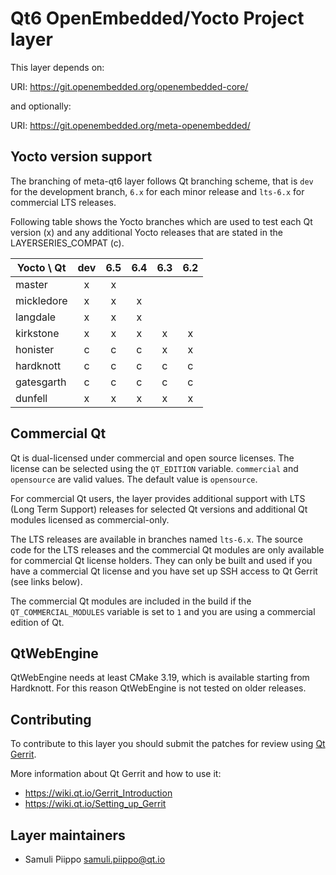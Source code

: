 Qt6 OpenEmbedded/Yocto Project layer
====================================

This layer depends on:

URI: https://git.openembedded.org/openembedded-core/

and optionally:

URI: https://git.openembedded.org/meta-openembedded/

Yocto version support
---------------------

The branching of meta-qt6 layer follows Qt branching scheme, that is
`dev` for the development branch, `6.x` for each minor release and
`lts-6.x` for commercial LTS releases.

Following table shows the Yocto branches which are used to test each
Qt version (x) and any additional Yocto releases that are stated in
the LAYERSERIES_COMPAT (c).

| Yocto \ Qt | dev | 6.5 | 6.4 | 6.3 | 6.2 |
| ---------- |:---:|:---:|:---:|:---:|:---:|
| master     |  x  |  x  |     |     |     |
| mickledore |  x  |  x  |  x  |     |     |
| langdale   |  x  |  x  |  x  |     |     |
| kirkstone  |  x  |  x  |  x  |  x  |  x  |
| honister   |  c  |  c  |  c  |  x  |  x  |
| hardknott  |  c  |  c  |  c  |  c  |  c  |
| gatesgarth |  c  |  c  |  c  |  c  |  c  |
| dunfell    |  x  |  x  |  x  |  x  |  x  |

Commercial Qt
-------------

Qt is dual-licensed under commercial and open source licenses.
The license can be selected using the `QT_EDITION` variable. `commercial` and
`opensource` are valid values. The default value is `opensource`.

For commercial Qt users, the layer provides additional support with LTS
(Long Term Support) releases for selected Qt versions and additional
Qt modules licensed as commercial-only.

The LTS releases are available in branches named `lts-6.x`. The source code
for the LTS releases and the commercial Qt modules are only available for
commercial Qt license holders. They can only be built and used if you have
a commercial Qt license and you have set up SSH access to Qt Gerrit (see links below).

The commercial Qt modules are included in the build if the `QT_COMMERCIAL_MODULES`
variable is set to `1` and you are using a commercial edition of Qt.

QtWebEngine
-----------

QtWebEngine needs at least CMake 3.19, which is available starting from Hardknott.
For this reason QtWebEngine is not tested on older releases.

Contributing
------------

To contribute to this layer you should submit the patches for review using
[Qt Gerrit](https://codereview.qt-project.org).

More information about Qt Gerrit and how to use it:
 - https://wiki.qt.io/Gerrit_Introduction
 - https://wiki.qt.io/Setting_up_Gerrit

Layer maintainers
-----------------

 - Samuli Piippo <samuli.piippo@qt.io>

